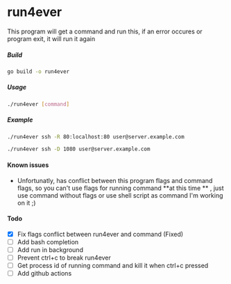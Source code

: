 # run4ever
This program will get a command and run this, if an error occures or program exit, it will run it again

##### Build
```bash
go build -o run4ever
```

##### Usage
```bash
./run4ever [command]
```

##### Example
```bash
./run4ever ssh -R 80:localhost:80 user@server.example.com
```

```bash
./run4ever ssh -D 1080 user@server.example.com
```

#### Known issues
- Unfortunatly, has conflict between this program flags and command flags, so you can't use flags for running command **at this time ** , just use command without flags or use shell script as command
I'm working on it ;)

#### Todo
- [X] Fix flags conflict between run4ever and command (Fixed)
- [ ] Add bash completion
- [ ] Add run in background
- [ ] Prevent ctrl+c to break run4ever
- [ ] Get process id of running command and kill it when ctrl+c pressed
- [ ] Add github actions